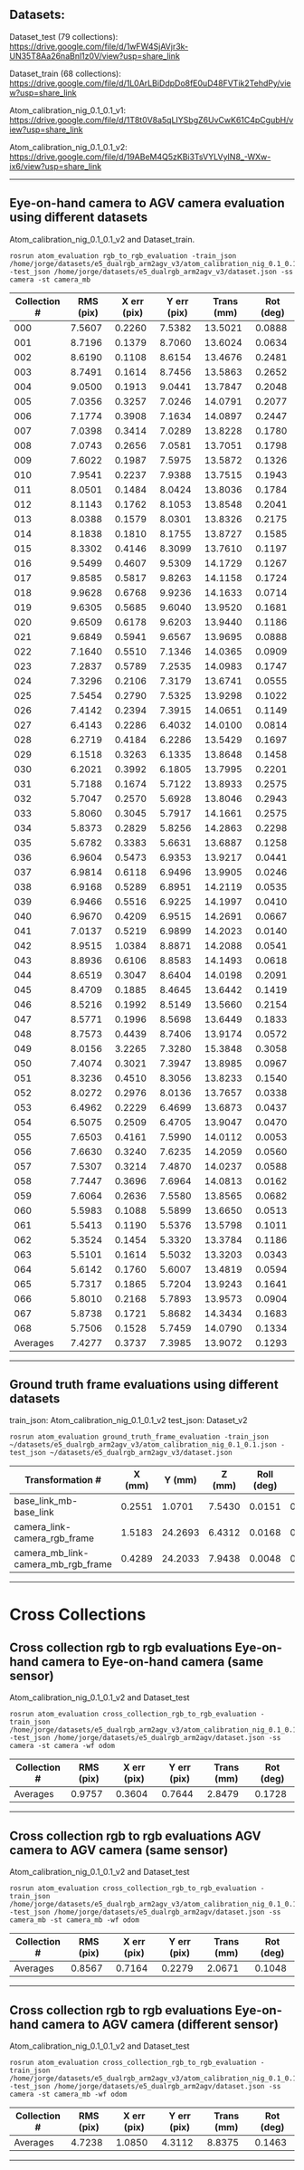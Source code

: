 ## Datasets:

Dataset_test (79 collections): https://drive.google.com/file/d/1wFW4SjAVjr3k-UN35T8Aa26naBnl1z0V/view?usp=share_link

Dataset_train (68 collections): https://drive.google.com/file/d/1L0ArLBiDdpDo8fE0uD48FVTik2TehdPy/view?usp=share_link

Atom_calibration_nig_0.1_0.1_v1: https://drive.google.com/file/d/1T8t0V8a5qLIYSbgZ6UvCwK61C4pCgubH/view?usp=share_link

Atom_calibration_nig_0.1_0.1_v2: https://drive.google.com/file/d/19ABeM4Q5zKBi3TsVYLVyIN8_-WXw-ix6/view?usp=share_link

_________________________________________

## Eye-on-hand camera to AGV camera evaluation using different datasets

Atom_calibration_nig_0.1_0.1_v2 and Dataset_train.

    rosrun atom_evaluation rgb_to_rgb_evaluation -train_json /home/jorge/datasets/e5_dualrgb_arm2agv_v3/atom_calibration_nig_0.1_0.1.json -test_json /home/jorge/datasets/e5_dualrgb_arm2agv_v3/dataset.json -ss camera -st camera_mb


| Collection # | RMS (pix) | X err (pix) | Y err (pix) | Trans (mm) | Rot (deg) |
|--------------|-----------|-------------|-------------|------------|-----------|
|     000      |   7.5607  |    0.2260   |    7.5382   |  13.5021   |   0.0888  |
|     001      |   8.7196  |    0.1379   |    8.7060   |  13.6024   |   0.0634  |
|     002      |   8.6190  |    0.1108   |    8.6154   |  13.4676   |   0.2481  |
|     003      |   8.7491  |    0.1614   |    8.7456   |  13.5863   |   0.2652  |
|     004      |   9.0500  |    0.1913   |    9.0441   |  13.7847   |   0.2048  |
|     005      |   7.0356  |    0.3257   |    7.0246   |  14.0791   |   0.2077  |
|     006      |   7.1774  |    0.3908   |    7.1634   |  14.0897   |   0.2447  |
|     007      |   7.0398  |    0.3414   |    7.0289   |  13.8228   |   0.1780  |
|     008      |   7.0743  |    0.2656   |    7.0581   |  13.7051   |   0.1798  |
|     009      |   7.6022  |    0.1987   |    7.5975   |  13.5872   |   0.1326  |
|     010      |   7.9541  |    0.2237   |    7.9388   |  13.7515   |   0.1943  |
|     011      |   8.0501  |    0.1484   |    8.0424   |  13.8036   |   0.1784  |
|     012      |   8.1143  |    0.1762   |    8.1053   |  13.8548   |   0.2041  |
|     013      |   8.0388  |    0.1579   |    8.0301   |  13.8326   |   0.2175  |
|     014      |   8.1838  |    0.1810   |    8.1755   |  13.8727   |   0.1585  |
|     015      |   8.3302  |    0.4146   |    8.3099   |  13.7610   |   0.1197  |
|     016      |   9.5499  |    0.4607   |    9.5309   |  14.1729   |   0.1267  |
|     017      |   9.8585  |    0.5817   |    9.8263   |  14.1158   |   0.1724  |
|     018      |   9.9628  |    0.6768   |    9.9236   |  14.1633   |   0.0714  |
|     019      |   9.6305  |    0.5685   |    9.6040   |  13.9520   |   0.1681  |
|     020      |   9.6509  |    0.6178   |    9.6203   |  13.9440   |   0.1186  |
|     021      |   9.6849  |    0.5941   |    9.6567   |  13.9695   |   0.0888  |
|     022      |   7.1640  |    0.5510   |    7.1346   |  14.0365   |   0.0909  |
|     023      |   7.2837  |    0.5789   |    7.2535   |  14.0983   |   0.1747  |
|     024      |   7.3296  |    0.2106   |    7.3179   |  13.6741   |   0.0555  |
|     025      |   7.5454  |    0.2790   |    7.5325   |  13.9298   |   0.1022  |
|     026      |   7.4142  |    0.2394   |    7.3915   |  14.0651   |   0.1149  |
|     027      |   6.4143  |    0.2286   |    6.4032   |  14.0100   |   0.0814  |
|     028      |   6.2719  |    0.4184   |    6.2286   |  13.5429   |   0.1697  |
|     029      |   6.1518  |    0.3263   |    6.1335   |  13.8648   |   0.1458  |
|     030      |   6.2021  |    0.3992   |    6.1805   |  13.7995   |   0.2201  |
|     031      |   5.7188  |    0.1674   |    5.7122   |  13.8933   |   0.2575  |
|     032      |   5.7047  |    0.2570   |    5.6928   |  13.8046   |   0.2943  |
|     033      |   5.8060  |    0.3045   |    5.7917   |  14.1661   |   0.2575  |
|     034      |   5.8373  |    0.2829   |    5.8256   |  14.2863   |   0.2298  |
|     035      |   5.6782  |    0.3383   |    5.6631   |  13.6887   |   0.1258  |
|     036      |   6.9604  |    0.5473   |    6.9353   |  13.9217   |   0.0441  |
|     037      |   6.9814  |    0.6118   |    6.9496   |  13.9905   |   0.0246  |
|     038      |   6.9168  |    0.5289   |    6.8951   |  14.2119   |   0.0535  |
|     039      |   6.9466  |    0.5516   |    6.9225   |  14.1997   |   0.0410  |
|     040      |   6.9670  |    0.4209   |    6.9515   |  14.2691   |   0.0667  |
|     041      |   7.0137  |    0.5219   |    6.9899   |  14.2023   |   0.0140  |
|     042      |   8.9515  |    1.0384   |    8.8871   |  14.2088   |   0.0541  |
|     043      |   8.8936  |    0.6106   |    8.8583   |  14.1493   |   0.0618  |
|     044      |   8.6519  |    0.3047   |    8.6404   |  14.0198   |   0.2091  |
|     045      |   8.4709  |    0.1885   |    8.4645   |  13.6442   |   0.1419  |
|     046      |   8.5216  |    0.1992   |    8.5149   |  13.5660   |   0.2154  |
|     047      |   8.5771  |    0.1996   |    8.5698   |  13.6449   |   0.1833  |
|     048      |   8.7573  |    0.4439   |    8.7406   |  13.9174   |   0.0572  |
|     049      |   8.0156  |    3.2265   |    7.3280   |  15.3848   |   0.3058  |
|     050      |   7.4074  |    0.3021   |    7.3947   |  13.8985   |   0.0967  |
|     051      |   8.3236  |    0.4510   |    8.3056   |  13.8233   |   0.1540  |
|     052      |   8.0272  |    0.2976   |    8.0136   |  13.7657   |   0.0338  |
|     053      |   6.4962  |    0.2229   |    6.4699   |  13.6873   |   0.0437  |
|     054      |   6.5075  |    0.2509   |    6.4705   |  13.9047   |   0.0470  |
|     055      |   7.6503  |    0.4161   |    7.5990   |  14.0112   |   0.0053  |
|     056      |   7.6630  |    0.3240   |    7.6235   |  14.2059   |   0.0560  |
|     057      |   7.5307  |    0.3214   |    7.4870   |  14.0237   |   0.0588  |
|     058      |   7.7447  |    0.3696   |    7.6964   |  14.0813   |   0.0162  |
|     059      |   7.6064  |    0.2636   |    7.5580   |  13.8565   |   0.0682  |
|     060      |   5.5983  |    0.1088   |    5.5899   |  13.6650   |   0.0513  |
|     061      |   5.5413  |    0.1190   |    5.5376   |  13.5798   |   0.1011  |
|     062      |   5.3524  |    0.1454   |    5.3320   |  13.3784   |   0.1186  |
|     063      |   5.5101  |    0.1614   |    5.5032   |  13.3203   |   0.0343  |
|     064      |   5.6142  |    0.1760   |    5.6007   |  13.4819   |   0.0594  |
|     065      |   5.7317  |    0.1865   |    5.7204   |  13.9243   |   0.1641  |
|     066      |   5.8010  |    0.2168   |    5.7893   |  13.9573   |   0.0904  |
|     067      |   5.8738  |    0.1721   |    5.8682   |  14.3434   |   0.1683  |
|     068      |   5.7506  |    0.1528   |    5.7459   |  14.0790   |   0.1334  |
|   Averages   |   7.4277  |    0.3737   |    7.3985   |  13.9072   |   0.1293  |

_________________________________________

## Ground truth frame evaluations using different datasets

train_json: Atom_calibration_nig_0.1_0.1_v2
test_json: Dataset_v2

    rosrun atom_evaluation ground_truth_frame_evaluation -train_json ~/datasets/e5_dualrgb_arm2agv_v3/atom_calibration_nig_0.1_0.1.json -test_json ~/datasets/e5_dualrgb_arm2agv_v3/dataset.json 

|          Transformation #          | X (mm) |  Y (mm) | Z (mm) | Roll (deg) | Pitch (deg) | Yaw (deg) | Trans (mm) | Rot (deg) |
|---------------------------|---------------|---------------|---------------|------------------------|--------------------------|----------------------|-----------------|---------------|
|       base_link_mb-base_link       | 0.2551 |  1.0701 | 7.5430 |   0.0151   |    0.0013   |   0.0028  |   7.6228   |   0.0154  |
|    camera_link-camera_rgb_frame    | 1.5183 | 24.2693 | 6.4312 |   0.0168   |    0.0303   |   0.0482  |  25.1935   |   0.0595  |
| camera_mb_link-camera_mb_rgb_frame | 0.4289 | 24.2033 | 7.9438 |   0.0048   |    0.0500   |   0.0564  |  25.4772   |   0.0755  |

_________________________________________

# Cross Collections

## Cross collection rgb to rgb evaluations **Eye-on-hand camera to Eye-on-hand camera (same sensor)**

Atom_calibration_nig_0.1_0.1_v2 and Dataset_test

    rosrun atom_evaluation cross_collection_rgb_to_rgb_evaluation -train_json /home/jorge/datasets/e5_dualrgb_arm2agv_v3/atom_calibration_nig_0.1_0.1.json -test_json /home/jorge/datasets/e5_dualrgb_arm2agv/dataset.json -ss camera -st camera -wf odom

| Collection # | RMS (pix) | X err (pix) | Y err (pix) | Trans (mm)	| Rot (deg) |
|--------------|-----------|-------------|-------------|------------|-----------|
|   Averages   |   0.9757  |    0.3604   |    0.7644   |   2.8479   |   0.1728  |

_________________________________________

## Cross collection rgb to rgb evaluations **AGV camera to AGV camera (same sensor)**

Atom_calibration_nig_0.1_0.1_v2 and Dataset_test

    rosrun atom_evaluation cross_collection_rgb_to_rgb_evaluation -train_json /home/jorge/datasets/e5_dualrgb_arm2agv_v3/atom_calibration_nig_0.1_0.1.json -test_json /home/jorge/datasets/e5_dualrgb_arm2agv/dataset.json -ss camera_mb -st camera_mb -wf odom

| Collection # | RMS (pix) | X err (pix) | Y err (pix) | Trans (mm)	| Rot (deg) |
|--------------|-----------|-------------|-------------|------------|-----------|
|   Averages   |   0.8567  |    0.7164   |    0.2279   |   2.0671   |   0.1048  |

_________________________________________

## Cross collection rgb to rgb evaluations **Eye-on-hand camera to AGV camera (different sensor)**

Atom_calibration_nig_0.1_0.1_v2 and Dataset_test

    rosrun atom_evaluation cross_collection_rgb_to_rgb_evaluation -train_json /home/jorge/datasets/e5_dualrgb_arm2agv_v3/atom_calibration_nig_0.1_0.1.json -test_json /home/jorge/datasets/e5_dualrgb_arm2agv/dataset.json -ss camera -st camera_mb -wf odom

| Collection # | RMS (pix) | X err (pix) | Y err (pix) | Trans (mm)	| Rot (deg) |
|--------------|-----------|-------------|-------------|------------|-----------|
|   Averages   |   4.7238  |    1.0850   |    4.3112   |   8.8375   |   0.1463  |

_________________________________________